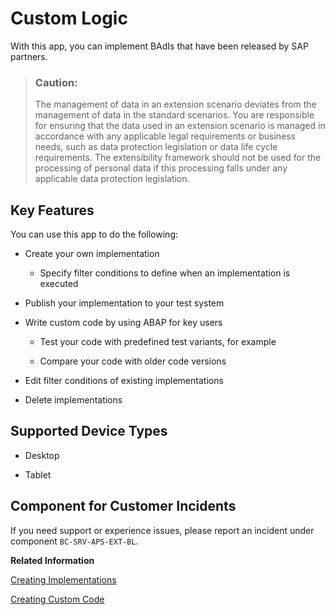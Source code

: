 <!-- loio8277dc1525c94db09ccae0c32a843962 -->

# Custom Logic



With this app, you can implement BAdIs that have been released by SAP partners.

> ### Caution:  
> The management of data in an extension scenario deviates from the management of data in the standard scenarios. You are responsible for ensuring that the data used in an extension scenario is managed in accordance with any applicable legal requirements or business needs, such as data protection legislation or data life cycle requirements. The extensibility framework should not be used for the processing of personal data if this processing falls under any applicable data protection legislation.



## Key Features

You can use this app to do the following:



-   Create your own implementation

    -   Specify filter conditions to define when an implementation is executed


-   Publish your implementation to your test system

-   Write custom code by using ABAP for key users

    -   Test your code with predefined test variants, for example

    -   Compare your code with older code versions


-   Edit filter conditions of existing implementations

-   Delete implementations




## Supported Device Types

-   Desktop

-   Tablet




<a name="loio8277dc1525c94db09ccae0c32a843962__section_p1f_fbf_4vb"/>

## Component for Customer Incidents

If you need support or experience issues, please report an incident under component `BC-SRV-APS-EXT-BL`.

**Related Information**  


[Creating Implementations](creating-implementations-6b8b554.md "Get an overview of how to create and publish your implementations.")

[Creating Custom Code](creating-custom-code-8f62c41.md "With the ABAP Cloud Editor, you can write your own code using ABAP for key users.")

